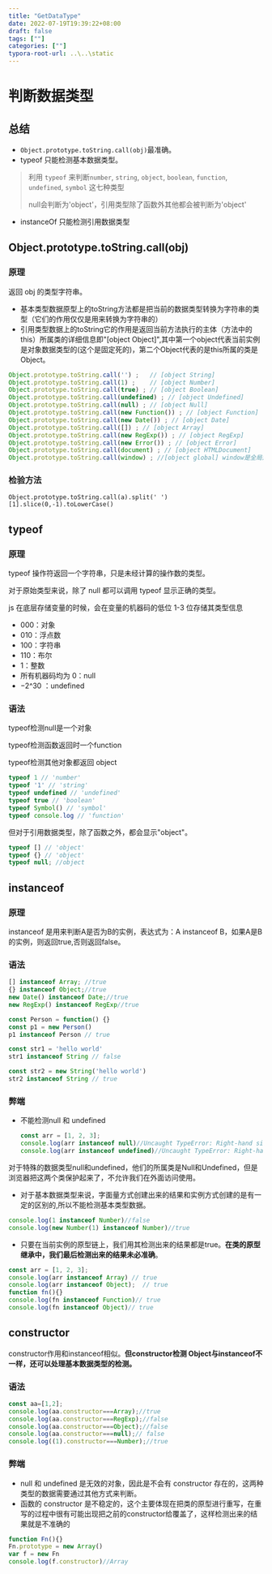 ```yaml
---
title: "GetDataType"
date: 2022-07-19T19:39:22+08:00
draft: false
tags: [""]
categories: [""]
typora-root-url: ..\..\static
---
```


# 判断数据类型

## 总结

- `Object.prototype.toString.call(obj)`最准确。
- typeof 只能检测基本数据类型。

>利用 `typeof` 来判断`number`, `string`, `object`, `boolean`, `function`, `undefined`, `symbol` 这七种类型
>
>null会判断为'object'，引用类型除了函数外其他都会被判断为'object'

- instanceOf 只能检测引用数据类型

## Object.prototype.toString.call(obj)

### 原理

返回 obj 的类型字符串。

- 基本类型数据原型上的toString方法都是把当前的数据类型转换为字符串的类型（它们的作用仅仅是用来转换为字符串的）
- 引用类型数据上的toString它的作用是返回当前方法执行的主体（方法中的this）所属类的详细信息即"[object Object]",其中第一个object代表当前实例是对象数据类型的(这个是固定死的)，第二个Object代表的是this所属的类是Object。

```javascript
Object.prototype.toString.call('') ;   // [object String]
Object.prototype.toString.call(1) ;    // [object Number]
Object.prototype.toString.call(true) ; // [object Boolean]
Object.prototype.toString.call(undefined) ; // [object Undefined]
Object.prototype.toString.call(null) ; // [object Null]
Object.prototype.toString.call(new Function()) ; // [object Function]
Object.prototype.toString.call(new Date()) ; // [object Date]
Object.prototype.toString.call([]) ; // [object Array]
Object.prototype.toString.call(new RegExp()) ; // [object RegExp]
Object.prototype.toString.call(new Error()) ; // [object Error]
Object.prototype.toString.call(document) ; // [object HTMLDocument]
Object.prototype.toString.call(window) ; //[object global] window是全局对象global的引用
```

### 检验方法

```
Object.prototype.toString.call(a).split(' ')[1].slice(0,-1).toLowerCase()
```

## typeof

### 原理

typeof 操作符返回一个字符串，只是未经计算的操作数的类型。

对于原始类型来说，除了 null 都可以调用 typeof 显示正确的类型。

js 在底层存储变量的时候，会在变量的机器码的低位 1-3 位存储其类型信息

- 000：对象
- 010：浮点数
- 100：字符串
- 110：布尔
- 1：整数
- 所有机器码均为 0：null
- −2^30 ：undefined


### 语法

typeof检测null是一个对象

typeof检测函数返回时一个function

typeof检测其他对象都返回 object

```javascript
typeof 1 // 'number'
typeof '1' // 'string'
typeof undefined // 'undefined'
typeof true // 'boolean'
typeof Symbol() // 'symbol'
typeof console.log // 'function'
```

但对于引用数据类型，除了函数之外，都会显示"object"。

```javascript
typeof [] // 'object'
typeof {} // 'object'
typeof null; //object 
```

## instanceof

### 原理

instanceof 是用来判断A是否为B的实例，表达式为：A instanceof B，如果A是B的实例，则返回true,否则返回false。

### 语法

```javascript
[] instanceof Array; //true
{} instanceof Object;//true
new Date() instanceof Date;//true
new RegExp() instanceof RegExp//true

const Person = function() {}
const p1 = new Person()
p1 instanceof Person // true

const str1 = 'hello world'
str1 instanceof String // false

const str2 = new String('hello world')
str2 instanceof String // true
```

### 弊端

- 不能检测null 和 undefined

  ```javascript
  const arr = [1, 2, 3];
  console.log(arr instanceof null)//Uncaught TypeError: Right-hand side of 'instanceof' is not an object
  console.log(arr instanceof undefined)//Uncaught TypeError: Right-hand side of 'instanceof' is not an object
  
  ```

对于特殊的数据类型null和undefined，他们的所属类是Null和Undefined，但是浏览器把这两个类保护起来了，不允许我们在外面访问使用。

- 对于基本数据类型来说，字面量方式创建出来的结果和实例方式创建的是有一定的区别的,所以不能检测基本类型数据。

```javascript
console.log(1 instanceof Number)//false
console.log(new Number(1) instanceof Number)//true
```

- 只要在当前实例的原型链上，我们用其检测出来的结果都是true。**在类的原型继承中，我们最后检测出来的结果未必准确**。

```javascript
const arr = [1, 2, 3];
console.log(arr instanceof Array) // true
console.log(arr instanceof Object);  // true
function fn(){}
console.log(fn instanceof Function)// true
console.log(fn instanceof Object)// true
```

## constructor

constructor作用和instanceof相似。**但constructor检测 Object与instanceof不一样，还可以处理基本数据类型的检测。**

### 语法

```javascript
const aa=[1,2];
console.log(aa.constructor===Array);//true
console.log(aa.constructor===RegExp);//false
console.log(aa.constructor===Object);//false
console.log(aa.constructor===null);// false
console.log((1).constructor===Number);//true
```

### 弊端

- null 和 undefined 是无效的对象，因此是不会有 constructor 存在的，这两种类型的数据需要通过其他方式来判断。
- 函数的 constructor 是不稳定的，这个主要体现在把类的原型进行重写，在重写的过程中很有可能出现把之前的constructor给覆盖了，这样检测出来的结果就是不准确的

```javascript
function Fn(){}
Fn.prototype = new Array()
var f = new Fn
console.log(f.constructor)//Array
```

